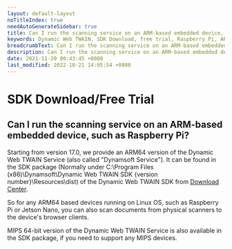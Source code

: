 ```yaml
---
layout: default-layout
noTitleIndex: true
needAutoGenerateSidebar: true
title: Can I run the scanning service on an ARM-based embedded device, such as Raspberry Pi?
keywords: Dynamic Web TWAIN, SDK Download, free trial, Raspberry Pi, ARM-based
breadcrumbText: Can I run the scanning service on an ARM-based embedded device, such as Raspberry Pi?
description: Can I run the scanning service on an ARM-based embedded device, such as Raspberry Pi?
date: 2021-11-20 00:43:45 +0800
last_modified: 2022-10-21 14:05:54 +0800
---
```


# SDK Download/Free Trial

## Can I run the scanning service on an ARM-based embedded device, such as Raspberry Pi?

Starting from version 17.0, we provide an ARM64 version of the Dynamic Web TWAIN Service (also called "Dynamsoft Service"). It can be found in the SDK package (Normally under C:\Program Files (x86)\Dynamsoft\Dynamic Web TWAIN SDK {version number}\Resources\dist) of the Dynamic Web TWAIN SDK from <a href="https://www.dynamsoft.com/web-twain/downloads/" target="_blank">Download Center</a>.

So for any ARM64 based devices running on Linux OS, such as Raspberry Pi or Jetson Nano, you can also scan documents from physical scanners to the device's browser clients.

MIPS 64-bit version of the Dynamic Web TWAIN Service is also available in the SDK package, if you need to support any MIPS devices.
